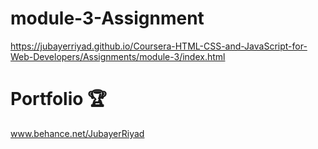 # module-3-Assignment
https://jubayerriyad.github.io/Coursera-HTML-CSS-and-JavaScript-for-Web-Developers/Assignments/module-3/index.html


# Portfolio 🏆
www.behance.net/JubayerRiyad
